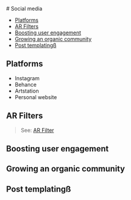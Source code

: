 # Social media

- [Platforms](#platforms)
- [AR Filters](#ar-filters)
- [Boosting user engagement](#boosting-user-engagement)
- [Growing an organic community](#growing-an-organic-community)
- [Post templatingß](#post-templatingß)


## Platforms

- Instagram
- Behance
- Artstation
- Personal website

## AR Filters

> See: [AR Filter](arfilter)

## Boosting user engagement

## Growing an organic community

## Post templatingß